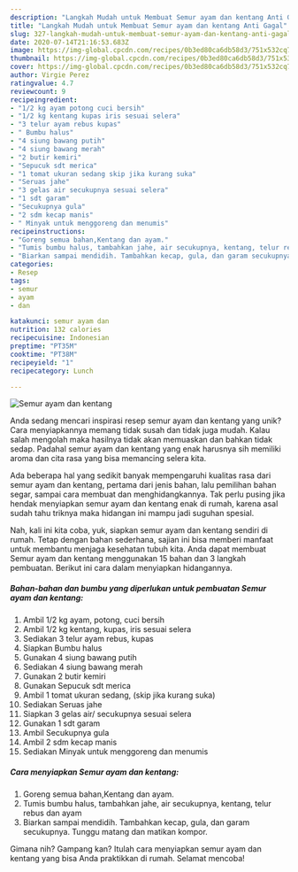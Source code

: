 ```yaml
---
description: "Langkah Mudah untuk Membuat Semur ayam dan kentang Anti Gagal"
title: "Langkah Mudah untuk Membuat Semur ayam dan kentang Anti Gagal"
slug: 327-langkah-mudah-untuk-membuat-semur-ayam-dan-kentang-anti-gagal
date: 2020-07-14T21:16:53.683Z
image: https://img-global.cpcdn.com/recipes/0b3ed80ca6db58d3/751x532cq70/semur-ayam-dan-kentang-foto-resep-utama.jpg
thumbnail: https://img-global.cpcdn.com/recipes/0b3ed80ca6db58d3/751x532cq70/semur-ayam-dan-kentang-foto-resep-utama.jpg
cover: https://img-global.cpcdn.com/recipes/0b3ed80ca6db58d3/751x532cq70/semur-ayam-dan-kentang-foto-resep-utama.jpg
author: Virgie Perez
ratingvalue: 4.7
reviewcount: 9
recipeingredient:
- "1/2 kg ayam potong cuci bersih"
- "1/2 kg kentang kupas iris sesuai selera"
- "3 telur ayam rebus kupas"
- " Bumbu halus"
- "4 siung bawang putih"
- "4 siung bawang merah"
- "2 butir kemiri"
- "Sepucuk sdt merica"
- "1 tomat ukuran sedang skip jika kurang suka"
- "Seruas jahe"
- "3 gelas air secukupnya sesuai selera"
- "1 sdt garam"
- "Secukupnya gula"
- "2 sdm kecap manis"
- " Minyak untuk menggoreng dan menumis"
recipeinstructions:
- "Goreng semua bahan,Kentang dan ayam."
- "Tumis bumbu halus, tambahkan jahe, air secukupnya, kentang, telur rebus dan ayam"
- "Biarkan sampai mendidih. Tambahkan kecap, gula, dan garam secukupnya. Tunggu matang dan matikan kompor."
categories:
- Resep
tags:
- semur
- ayam
- dan

katakunci: semur ayam dan 
nutrition: 132 calories
recipecuisine: Indonesian
preptime: "PT35M"
cooktime: "PT38M"
recipeyield: "1"
recipecategory: Lunch

---
```



![Semur ayam dan kentang](https://img-global.cpcdn.com/recipes/0b3ed80ca6db58d3/751x532cq70/semur-ayam-dan-kentang-foto-resep-utama.jpg)

Anda sedang mencari inspirasi resep semur ayam dan kentang yang unik? Cara menyiapkannya memang tidak susah dan tidak juga mudah. Kalau salah mengolah maka hasilnya tidak akan memuaskan dan bahkan tidak sedap. Padahal semur ayam dan kentang yang enak harusnya sih memiliki aroma dan cita rasa yang bisa memancing selera kita.

Ada beberapa hal yang sedikit banyak mempengaruhi kualitas rasa dari semur ayam dan kentang, pertama dari jenis bahan, lalu pemilihan bahan segar, sampai cara membuat dan menghidangkannya. Tak perlu pusing jika hendak menyiapkan semur ayam dan kentang enak di rumah, karena asal sudah tahu triknya maka hidangan ini mampu jadi suguhan spesial.




Nah, kali ini kita coba, yuk, siapkan semur ayam dan kentang sendiri di rumah. Tetap dengan bahan sederhana, sajian ini bisa memberi manfaat untuk membantu menjaga kesehatan tubuh kita. Anda dapat membuat Semur ayam dan kentang menggunakan 15 bahan dan 3 langkah pembuatan. Berikut ini cara dalam menyiapkan hidangannya.

<!--inarticleads1-->

##### Bahan-bahan dan bumbu yang diperlukan untuk pembuatan Semur ayam dan kentang:

1. Ambil 1/2 kg ayam, potong, cuci bersih
1. Ambil 1/2 kg kentang, kupas, iris sesuai selera
1. Sediakan 3 telur ayam rebus, kupas
1. Siapkan  Bumbu halus
1. Gunakan 4 siung bawang putih
1. Sediakan 4 siung bawang merah
1. Gunakan 2 butir kemiri
1. Gunakan Sepucuk sdt merica
1. Ambil 1 tomat ukuran sedang, (skip jika kurang suka)
1. Sediakan Seruas jahe
1. Siapkan 3 gelas air/ secukupnya sesuai selera
1. Gunakan 1 sdt garam
1. Ambil Secukupnya gula
1. Ambil 2 sdm kecap manis
1. Sediakan  Minyak untuk menggoreng dan menumis




<!--inarticleads2-->

##### Cara menyiapkan Semur ayam dan kentang:

1. Goreng semua bahan,Kentang dan ayam.
1. Tumis bumbu halus, tambahkan jahe, air secukupnya, kentang, telur rebus dan ayam
1. Biarkan sampai mendidih. Tambahkan kecap, gula, dan garam secukupnya. Tunggu matang dan matikan kompor.




Gimana nih? Gampang kan? Itulah cara menyiapkan semur ayam dan kentang yang bisa Anda praktikkan di rumah. Selamat mencoba!
